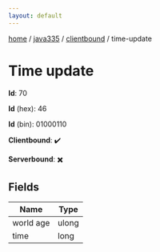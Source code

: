 ```yaml
---
layout: default
---
```


[home](/)  /  [java335](/protocol/java335)  /  [clientbound](/protocol/java335/clientbound)  /  time-update

# Time update

**Id**: 70

**Id** (hex): 46

**Id** (bin): 01000110

**Clientbound**: ✔️

**Serverbound**: ✖️

## Fields

Name | Type
---|---
world age | ulong
time | long
